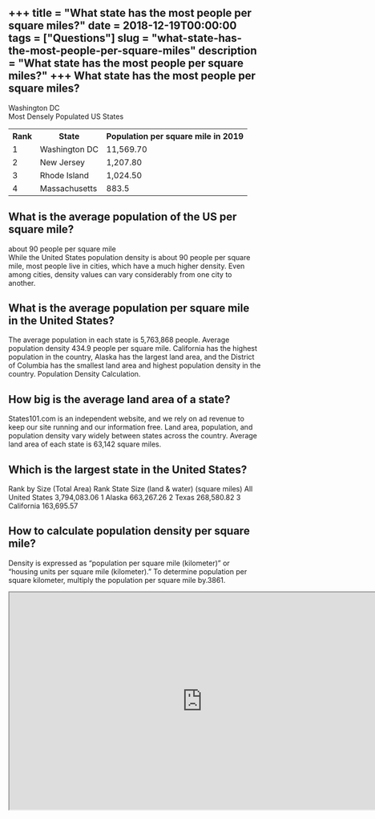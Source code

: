 +++
title = "What state has the most people per square miles?"
date = 2018-12-19T00:00:00
tags = ["Questions"]
slug = "what-state-has-the-most-people-per-square-miles"
description = "What state has the most people per square miles?"
+++
What state has the most people per square miles?
------------------------------------------------

Washington DC  
Most Densely Populated US States

<table><tr><th>Rank</th><th>State</th><th>Population per square mile in 2019</th></tr><tr><td>1</td><td>Washington DC</td><td>11,569.70</td></tr><tr><td>2</td><td>New Jersey</td><td>1,207.80</td></tr><tr><td>3</td><td>Rhode Island</td><td>1,024.50</td></tr><tr><td>4</td><td>Massachusetts</td><td>883.5</td></tr></table>

What is the average population of the US per square mile?
---------------------------------------------------------

about 90 people per square mile  
While the United States population density is about 90 people per square mile, most people live in cities, which have a much higher density. Even among cities, density values can vary considerably from one city to another.

What is the average population per square mile in the United States?
--------------------------------------------------------------------

The average population in each state is 5,763,868 people. Average population density 434.9 people per square mile. California has the highest population in the country, Alaska has the largest land area, and the District of Columbia has the smallest land area and highest population density in the country. Population Density Calculation.

How big is the average land area of a state?
--------------------------------------------

States101.com is an independent website, and we rely on ad revenue to keep our site running and our information free. Land area, population, and population density vary widely between states across the country. Average land area of each state is 63,142 square miles.

Which is the largest state in the United States?
------------------------------------------------

Rank by Size (Total Area) Rank State Size (land &amp; water) (square miles) All United States 3,794,083.06 1 Alaska 663,267.26 2 Texas 268,580.82 3 California 163,695.57

How to calculate population density per square mile?
----------------------------------------------------

Density is expressed as “population per square mile (kilometer)” or “housing units per square mile (kilometer).” To determine population per square kilometer, multiply the population per square mile by.3861.

<iframe allow="accelerometer; autoplay; clipboard-write; encrypted-media; gyroscope; picture-in-picture" allowfullscreen="" class="__youtube_prefs__  epyt-is-override  no-lazyload" data-no-lazy="1" data-origheight="433" data-origwidth="770" data-skipgform_ajax_framebjll="" height="433" id="_ytid_82631" loading="lazy" src="https://www.youtube.com/embed/Re2RJV6UOW8?enablejsapi=1&autoplay=0&cc_load_policy=0&cc_lang_pref=&iv_load_policy=1&loop=0&modestbranding=0&rel=1&fs=1&playsinline=0&autohide=2&theme=dark&color=red&controls=1&" title="YouTube player" width="770"></iframe>